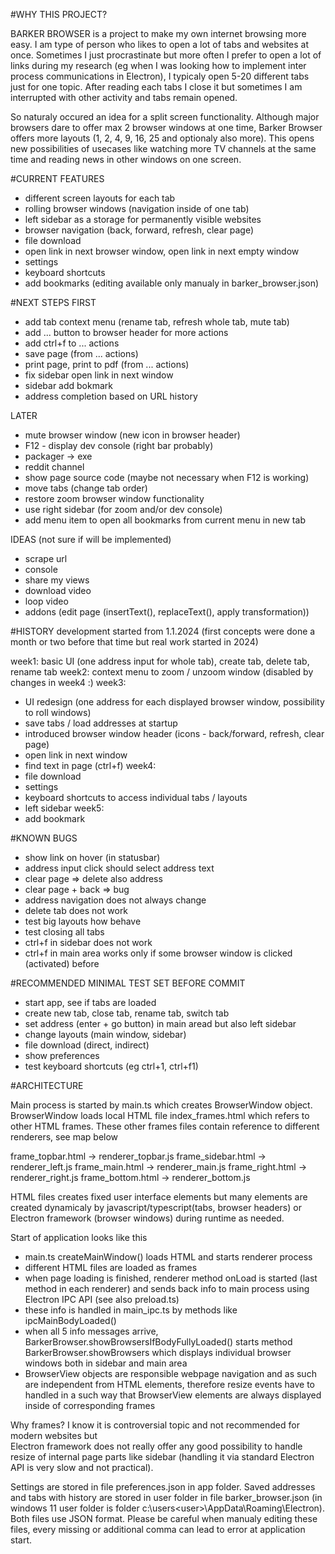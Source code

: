 
#WHY THIS PROJECT?  

BARKER BROWSER is a project to make my own internet browsing more easy. 
I am type of person who likes to open a lot of tabs and websites at once. 
Sometimes I just procrastinate but more often I prefer to open a lot of links 
during my research (eg when I was looking how to implement inter process
communications in Electron), I typicaly open 5-20 different tabs just for one topic. 
After reading each tabs I close it but sometimes I am interrupted 
with other activity and tabs remain opened.

So naturaly occured an idea for a split screen functionality. 
Although major browsers dare to offer max 2 browser windows at one time, 
Barker Browser offers more layouts (1, 2, 4, 9, 16, 25 and optionaly also more). 
This opens new possibilities of usecases like watching more TV channels at the same time 
and reading news in other windows on one screen.

#CURRENT FEATURES
- different screen layouts for each tab
- rolling browser windows (navigation inside of one tab)
- left sidebar as a storage for permanently visible websites
- browser navigation (back, forward, refresh, clear page)
- file download
- open link in next browser window, open link in next empty window
- settings
- keyboard shortcuts
- add bookmarks (editing available only manualy in barker_browser.json)

#NEXT STEPS
FIRST
- add tab context menu (rename tab, refresh whole tab, mute tab)
- add ... button to browser header for more actions
- add ctrl+f to ... actions
- save page (from ... actions)
- print page, print to pdf (from ... actions)
- fix sidebar open link in next window
- sidebar add bokmark
- address completion based on URL history

LATER
- mute browser window (new icon in browser header)
- F12 - display dev console (right bar probably)
- packager → exe
- reddit channel
- show page source code (maybe not necessary when F12 is working)
- move tabs (change tab order)
- restore zoom browser window functionality
- use right sidebar (for zoom and/or dev console)
- add menu item to open all bookmarks from current menu in new tab

IDEAS (not sure if will be implemented)
- scrape url
- console
- share my views
- download video
- loop video
- addons (edit page (insertText(), replaceText(), apply transformation))

#HISTORY
development started from 1.1.2024 
(first concepts were done a month or two before that time but real work started in 2024)

week1: basic UI (one address input for whole tab), create tab, delete tab, rename tab
week2: context menu to zoom / unzoom window (disabled by changes in week4 :)
week3: 
- UI redesign (one address for each displayed browser window, possibility to roll windows)
- save tabs / load addresses at startup
- introduced browser window header (icons - back/forward, refresh, clear page)
- open link in next window
- find text in page (ctrl+f)
week4: 
- file download
- settings
- keyboard shortcuts to access individual tabs / layouts
- left sidebar
week5: 
- add bookmark

#KNOWN BUGS
- show link on hover (in statusbar)
- address input click should select address text
- clear page => delete also address
- clear page + back => bug
- address navigation does not always change
- delete tab does not work
- test big layouts how behave
- test closing all tabs
- ctrl+f in sidebar does not work
- ctrl+f in main area works only if some browser window is clicked (activated) before

#RECOMMENDED MINIMAL TEST SET BEFORE COMMIT
- start app, see if tabs are loaded
- create new tab, close tab, rename tab, switch tab
- set address (enter + go button) in main aread but also left sidebar
- change layouts (main window, sidebar)
- file download (direct, indirect)
- show preferences
- test keyboard shortcuts (eg ctrl+1, ctrl+f1)

#ARCHITECTURE

Main process is started by main.ts which creates BrowserWindow object.
BrowserWindow loads local HTML file index_frames.html which refers to other HTML frames. 
These other frames files contain reference to different renderers, see map below

frame_topbar.html   -> renderer_topbar.js
frame_sidebar.html  -> renderer_left.js
frame_main.html     -> renderer_main.js
frame_right.html    -> renderer_right.js
frame_bottom.html   -> renderer_bottom.js

HTML files creates fixed user interface elements but many elements are created 
dynamicaly by javascript/typescript(tabs, browser headers) or Electron framework 
(browser windows) during runtime as needed.

Start of application looks like this
- main.ts createMainWindow() loads HTML and starts renderer process
- different HTML files are loaded as frames
- when page loading is finished, renderer method onLoad is started 
  (last method in each renderer) and sends back info to main process 
  using Electron IPC API (see also preload.ts)
- these info is handled in main_ipc.ts by methods like ipcMainBodyLoaded()
- when all 5 info messages arrive, BarkerBrowser.showBrowsersIfBodyFullyLoaded() 
  starts method BarkerBrowser.showBrowsers which displays individual browser windows 
  both in sidebar and main area
- BrowserView objects are responsible webpage navigation and as such are independent 
  from HTML elements, therefore resize events have to handled in a such way that 
  BrowserView elements are always displayed inside of corresponding frames

Why frames? 
I know it is controversial topic and not recommended for modern websites but  
Electron framework does not really offer any good possibility to handle resize 
of internal page parts like sidebar (handling it via standard Electron API is 
very slow and not practical).

Settings are stored in file preferences.json in app folder.
Saved addresses and tabs with history are stored in user folder in file barker_browser.json
(in windows 11 user folder is folder c:\users\<user>\AppData\Roaming\Electron).
Both files use JSON format.
Please be careful when manualy editing these files, every missing or additional comma 
can lead to error at application start.

